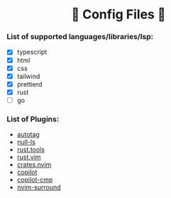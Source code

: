 <h1 align="center"> 🌸 Config Files 🌸 </h1>

### List of supported languages/libraries/lsp:
- [x] typescript
- [x] html
- [x] css
- [x] tailwind
- [x] prettierd
- [x] rust
- [ ] go

### List of Plugins:
- [autotag](https://github.com/windwp/nvim-ts-autotag)
- [null-ls](https://github.com/jose-elias-alvarez/null-ls.nvim) 
- [rust.tools](https://github.com/simrat39/rust-tools.nvim)
- [rust.vim](https://github.com/rust-lang/rust.vim)
- [crates.nvim](https://github.com/saecki/crates.nvim)
- [copilot](https://github.com/zbirenbaum/copilot.lua)
- [copilot-cmp](https://github.com/zbirenbaum/copilot-cmp)
- [nvim-surround](https://github.com/kylechui/nvim-surround)
